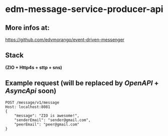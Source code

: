 # edm-message-service-producer-api

## More infos at:
https://github.com/edvmorango/event-driven-messenger

## Stack 
__(ZIO + Http4s + sttp + sns)__


## Example request (will be replaced by __*OpenAPI*__ + __*AsyncApi*__ soon)

```
POST /message/v1/message 
Host: localhost:8081
{
    "message": "ZIO is awesome!",
    "senderEmail": "sender@gmail.com",
    "peerEmail": "peer@gmail.com"
}
```
